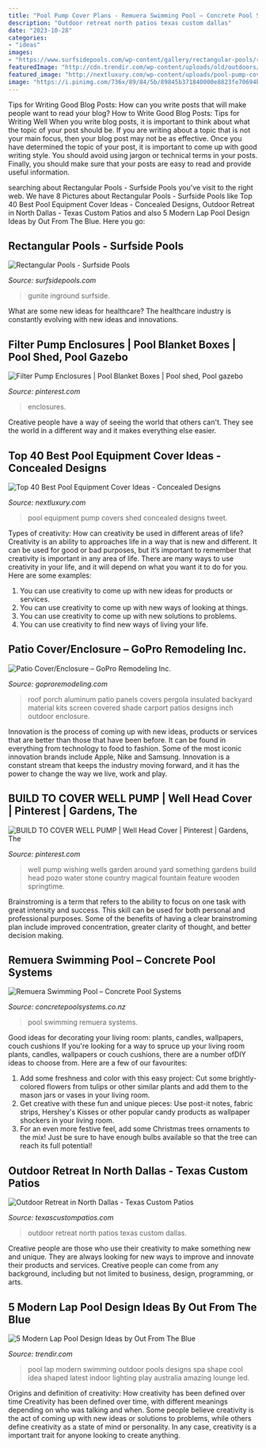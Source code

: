 ```yaml
---
title: "Pool Pump Cover Plans - Remuera Swimming Pool – Concrete Pool Systems"
description: "Outdoor retreat north patios texas custom dallas"
date: "2023-10-28"
categories:
- "ideas"
images:
- "https://www.surfsidepools.com/wp-content/gallery/rectangular-pools/rectangular-pools-2.jpg"
featuredImage: "http://cdn.trendir.com/wp-content/uploads/old/outdoors/lap-pool-design-ideas-02-1.jpg"
featured_image: "http://nextluxury.com/wp-content/uploads/pool-pump-covers-shed.jpg"
image: "https://i.pinimg.com/736x/89/84/5b/89845b371840000e8823fe70694b6f65.jpg"
---
```



Tips for Writing Good Blog Posts: How can you write posts that will make people want to read your blog?
How to Write Good Blog Posts: Tips for Writing Well
When you write blog posts, it is important to think about what the topic of your post should be.  If you are writing about a topic that is not your main focus, then your blog post may not be as effective.  Once you have determined the topic of your post, it is important to come up with good writing style.  You should avoid using jargon or technical terms in your posts.  Finally, you should make sure that your posts are easy to read and provide useful information.

	

		
searching about Rectangular Pools - Surfside Pools you've visit to the right web. We have 8 Pictures about Rectangular Pools - Surfside Pools like Top 40 Best Pool Equipment Cover Ideas - Concealed Designs, Outdoor Retreat in North Dallas - Texas Custom Patios and also 5 Modern Lap Pool Design Ideas by Out From The Blue. Here you go:
		
    
## Rectangular Pools - Surfside Pools

<img loading=lazy src="https://www.surfsidepools.com/wp-content/gallery/rectangular-pools/rectangular-pools-2.jpg" onerror="this.onerror=null;this.src='https://tse2.mm.bing.net/th?id=OIP.ETAwvCJwBLWvjwc1jIA76AHaE9&amp;pid=15.1';" alt="Rectangular Pools - Surfside Pools">

_Source: surfsidepools.com_

>gunite inground surfside. 

	

What are some new ideas for healthcare?
The healthcare industry is constantly evolving with new ideas and innovations.

    
## Filter Pump Enclosures | Pool Blanket Boxes | Pool Shed, Pool Gazebo

<img loading=lazy src="https://i.pinimg.com/736x/89/84/5b/89845b371840000e8823fe70694b6f65.jpg" onerror="this.onerror=null;this.src='https://tse4.mm.bing.net/th?id=OIP.bpXPQwytkws4i2LPiTGmUAHaJ4&amp;pid=15.1';" alt="Filter Pump Enclosures | Pool Blanket Boxes | Pool shed, Pool gazebo">

_Source: pinterest.com_

>enclosures. 

	

Creative people have a way of seeing the world that others can't. They see the world in a different way and it makes everything else easier.

    
## Top 40 Best Pool Equipment Cover Ideas - Concealed Designs

<img loading=lazy src="http://nextluxury.com/wp-content/uploads/pool-pump-covers-shed.jpg" onerror="this.onerror=null;this.src='https://tse2.mm.bing.net/th?id=OIP.Im9NeOZGpcS-Ws8-7bvpegAAAA&amp;pid=15.1';" alt="Top 40 Best Pool Equipment Cover Ideas - Concealed Designs">

_Source: nextluxury.com_

>pool equipment pump covers shed concealed designs tweet. 

	

Types of creativity: How can creativity be used in different areas of life?
Creativity is an ability to approaches life in a way that is new and different. It can be used for good or bad purposes, but it’s important to remember that creativity is important in any area of life. There are many ways to use creativity in your life, and it will depend on what you want it to do for you. Here are some examples: 
1. You can use creativity to come up with new ideas for products or services.
2. You can use creativity to come up with new ways of looking at things.
3. You can use creativity to come up with new solutions to problems.
4. You can use creativity to find new ways of living your life.

    
## Patio Cover/Enclosure – GoPro Remodeling Inc.

<img loading=lazy src="http://www.goproremodeling.com/wp-content/uploads/2018/01/3inchcover.259202122_large.jpg" onerror="this.onerror=null;this.src='https://tse2.mm.bing.net/th?id=OIP.GBmIXWSdn7_vbJ4-kqVqfQHaFj&amp;pid=15.1';" alt="Patio Cover/Enclosure – GoPro Remodeling Inc.">

_Source: goproremodeling.com_

>roof porch aluminum patio panels covers pergola insulated backyard material kits screen covered shade carport patios designs inch outdoor enclosure. 

	

Innovation is the process of coming up with new ideas, products or services that are better than those that have been before. It can be found in everything from technology to food to fashion. Some of the most iconic innovation brands include Apple, Nike and Samsung. Innovation is a constant stream that keeps the industry moving forward, and it has the power to change the way we live, work and play.

    
## BUILD TO COVER WELL PUMP | Well Head Cover | Pinterest | Gardens, The

<img loading=lazy src="https://s-media-cache-ak0.pinimg.com/736x/46/57/b9/4657b9c97e640a99a089a3066ad2e78c.jpg" onerror="this.onerror=null;this.src='https://tse4.mm.bing.net/th?id=OIP.zf3GIFDEGzXE-zFWHDZU0AHaLH&amp;pid=15.1';" alt="BUILD TO COVER WELL PUMP | Well Head Cover | Pinterest | Gardens, The">

_Source: pinterest.com_

>well pump wishing wells garden around yard something gardens build head pozo water stone country magical fountain feature wooden springtime. 

	

Brainstroming is a term that refers to the ability to focus on one task with great intensity and success. This skill can be used for both personal and professional purposes. Some of the benefits of having a clear brainstroming plan include improved concentration, greater clarity of thought, and better decision making.

    
## Remuera Swimming Pool – Concrete Pool Systems

<img loading=lazy src="http://concretepoolsystems.co.nz/wp-content/uploads/2015/08/S6A8519-Swimming-Pool-Resized-687x1030.jpg" onerror="this.onerror=null;this.src='https://tse4.mm.bing.net/th?id=OIP.udSPQLlRpDSrtU-DL-yJuQHaLG&amp;pid=15.1';" alt="Remuera Swimming Pool – Concrete Pool Systems">

_Source: concretepoolsystems.co.nz_

>pool swimming remuera systems. 

	

Good ideas for decorating your living room: plants, candles, wallpapers, couch cushions
If you're looking for a way to spruce up your living room plants, candles, wallpapers or couch cushions, there are a number ofDIY ideas to choose from. Here are a few of our favourites: 
1. Add some freshness and color with this easy project: Cut some brightly-colored flowers from tulips or other similar plants and add them to the mason jars or vases in your living room. 
2. Get creative with these fun and unique pieces: Use post-it notes, fabric strips, Hershey's Kisses or other popular candy products as wallpaper shockers in your living room. 
3. For an even more festive feel, add some Christmas trees ornaments to the mix! Just be sure to have enough bulbs available so that the tree can reach its full potential!

    
## Outdoor Retreat In North Dallas - Texas Custom Patios

<img loading=lazy src="https://texascustompatios.com/wp-content/uploads/2017/08/6816-Bert-6.jpg" onerror="this.onerror=null;this.src='https://tse3.mm.bing.net/th?id=OIP.LC2ZqROMl4CpZmpKf3OgSQHaE8&amp;pid=15.1';" alt="Outdoor Retreat in North Dallas - Texas Custom Patios">

_Source: texascustompatios.com_

>outdoor retreat north patios texas custom dallas. 

	

Creative people are those who use their creativity to make something new and unique. They are always looking for new ways to improve and innovate their products and services. Creative people can come from any background, including but not limited to business, design, programming, or arts.

    
## 5 Modern Lap Pool Design Ideas By Out From The Blue

<img loading=lazy src="http://cdn.trendir.com/wp-content/uploads/old/outdoors/lap-pool-design-ideas-02-1.jpg" onerror="this.onerror=null;this.src='https://tse1.mm.bing.net/th?id=OIP.aPTmQViFQ6PO7cgW4VjZEAHaE7&amp;pid=15.1';" alt="5 Modern Lap Pool Design Ideas by Out From The Blue">

_Source: trendir.com_

>pool lap modern swimming outdoor pools designs spa shape cool idea shaped latest indoor lighting play australia amazing lounge led. 

	

Origins and definition of creativity: How creativity has been defined over time
Creativity has been defined over time, with different meanings depending on who was talking and when. Some people believe creativity is the act of coming up with new ideas or solutions to problems, while others define creativity as a state of mind or personality. In any case, creativity is a important trait for anyone looking to create anything.

